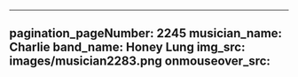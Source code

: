 ------
pagination_pageNumber: 2245
musician_name: Charlie
band_name: Honey Lung
img_src: images/musician2283.png
onmouseover_src: 
------